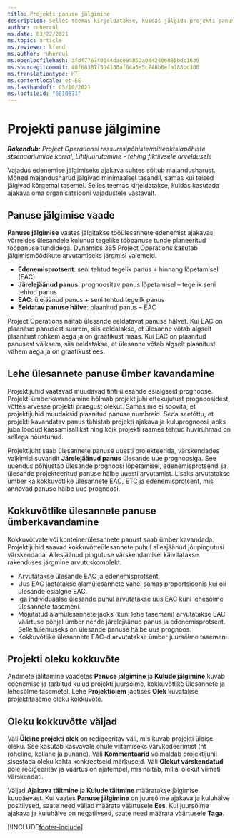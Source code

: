 ```yaml
---
title: Projekti panuse jälgimine
description: Selles teemas kirjeldatakse, kuidas jälgida projekti panust ja töö edenemist.
author: ruhercul
ms.date: 03/22/2021
ms.topic: article
ms.reviewer: kfend
ms.author: ruhercul
ms.openlocfilehash: 3fdf7787f0144dace84852a0442406085bdc1639
ms.sourcegitcommit: 40f68387f594180af64a5e5c748b6efa188bd300
ms.translationtype: HT
ms.contentlocale: et-EE
ms.lasthandoff: 05/10/2021
ms.locfileid: "6010871"
---
```

# <a name="project-effort-tracking"></a>Projekti panuse jälgimine

_**Rakendub:** Project Operationsi ressurssipõhiste/mitteaktsiapõhiste stsenaariumide korral,  Lihtjuurutamine - tehing fiktiivsele arveldusele_

Vajadus edenemise jälgimiseks ajakava suhtes sõltub majandusharust. Mõned majandusharud jälgivad minimaalsel tasandil, samas kui teised jälgivad kõrgemal tasemel. Selles teemas kirjeldatakse, kuidas kasutada ajakava oma organisatsiooni vajadustele vastavalt.

## <a name="effort-tracking-view"></a>Panuse jälgimise vaade

**Panuse jälgimise** vaates jälgitakse tööülesannete edenemist ajakavas, võrreldes ülesandele kulunud tegelike tööpanuse tunde planeeritud tööpanuse tundidega. Dynamics 365 Project Operations kasutab jälgimismõõdikute arvutamiseks järgmisi valemeid.

- **Edenemisprotsent**: seni tehtud tegelik panus ÷ hinnang lõpetamisel (EAC) 
- **Järelejäänud panus**: prognoositav panus lõpetamisel – tegelik seni tehtud panus 
- **EAC**: ülejäänud panus + seni tehtud tegelik panus 
- **Eeldatav panuse hälve**: plaanitud panus – EAC

Project Operations näitab ülesande eeldatavat panuse hälvet. Kui EAC on plaanitud panusest suurem, siis eeldatakse, et ülesanne võtab algselt plaanitust rohkem aega ja on graafikust maas. Kui EAC on plaanitud panusest väiksem, siis eeldatakse, et ülesanne võtab algselt plaanitust vähem aega ja on graafikust ees.

## <a name="reprojecting-effort-on-leaf-node-tasks"></a>Lehe ülesannete panuse ümber kavandamine

Projektijuhid vaatavad muudavad tihti ülesande esialgseid prognoose. Projekti ümberkavandamine hõlmab projektijuhi ettekujutust prognoosidest, võttes arvesse projekti praegust olekut. Samas me ei soovita, et projektijuhid muudaksid plaanitud panuse numbreid. Seda seetõttu, et projekti kavandatav panus tähistab projekti ajakava ja kuluprognoosi jaoks juba loodud kaasamisallikat ning kõik projekti raames tehtud huvirühmad on sellega nõustunud.

Projektijuht saab ülesannete panuse uuesti projekteerida, värskendades vaikimisi suvandit **Järelejäänud panus** ülesande uue prognoosiga. See uuendus põhjustab ülesande prognoosi lõpetamisel, edenemisprotsendi ja ülesande projekteeritud panuse hälbe uuesti arvutamist. Lisaks arvutatakse ümber ka kokkuvõtlike ülesannete EAC, ETC ja edenemisprotsent, mis annavad panuse hälbe uue prognoosi.

## <a name="reprojection-of-effort-on-summary-tasks"></a>Kokkuvõtlike ülesannete panuse ümberkavandamine

Kokkuvõtvate või konteinerülesannete panust saab ümber kavandada. Projektijuhid saavad kokkuvõtteülesannete puhul allesjäänud jõupingutusi värskendada. Allesjäänud pingutuse värskendamisel käivitatakse rakenduses järgmine arvutuskomplekt.

- Arvutatakse ülesande EAC ja edenemisprotsent.
- Uus EAC jaotatakse alamülesannete vahel samas proportsioonis kui oli ülesande esialgne EAC.
- Iga individuaalse ülesande puhul arvutatakse uus EAC kuni lehesõlme ülesannete tasemeni. 
- Mõjutatud alamülesannete jaoks (kuni lehe tasemeni) arvutatakse EAC väärtuse põhjal ümber nende järelejäänud panus ja edenemisprotsent. Selle tulemuseks on ülesande panuse hälbe uus prognoos. 
- Kokkuvõtlike ülesannete EAC-d arvutatakse ümber juursõlme tasemeni.


## <a name="project-status-summary"></a>Projekti oleku kokkuvõte

Andmete jälitamine vaadetes **Panuse jälgimine** ja **Kulude jälgimine** kuvab edenemise ja tarbitud kulud projekti juursõlme, kokkuvõtlike ülesannete ja lehesõlme tasemetel. Lehe **Projektiolem** jaotises **Olek** kuvatakse projektitaseme oleku kokkuvõte.

## <a name="status-summary-fields"></a>Oleku kokkuvõtte väljad

Väli **Üldine projekti olek** on redigeeritav väli, mis kuvab projekti üldise oleku. See kasutab kasvavale ohule viitamiseks värvkodeerimist (nt roheline, kollane ja punane). Väli **Kommentaarid** võimaldab projektijuhil sisestada oleku kohta konkreetseid märkuseid. Väli **Olekut värskendatud** pole redigeeritav ja väärtus on ajatempel, mis näitab, millal olekut viimati värskendati.

Väljad **Ajakava täitmine** ja **Kulude täitmine** määratakse jälgimise kuupäevast. Kui vaates **Panuse jälgimine** on juursõlme ajakava ja kuluhälve positiivsed, saate need väljad määrata väärtusele **Ees**. Kui juursõlme ajakava ja kuluhälve on negatiivsed, saate need määrata väärtusele **Taga**.


[!INCLUDE[footer-include](../includes/footer-banner.md)]
